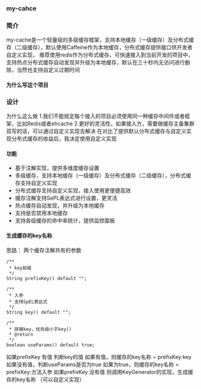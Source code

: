 ### my-cahce

### 简介

my-cache是一个轻量级的多级缓存框架，支持本地缓存（一级缓存）及分布式缓存（二级缓存），默认使用Caffeine作为本地缓存，分布式缓存提供接口供开发者自定义实现，
推荐使用redis作为分布式缓存，可快速接入到当前开发的项目中，支持热点分布式缓存自动发现并升级为本地缓存，默认在三十秒内无访问进行删除，当然也支持自定义过期时间


#### 为什么写这个项目

### 设计

 为什么这么做
        1.我们不能规定每个接入的项目必须使用同一种缓存中间件或者框架，比如Redis或者ehcache
        2.更好的灵活性，如果接入方，需要做缓存主备集群双写的话，可以通过自定义实现去解决
     在对比了提供默认分布式缓存与自定义实现分布式缓存的收益后，我决定使用自定义实现

#### 功能

- 基于注解实现，提供多维度缓存设置
- 多级缓存，支持本地缓存（一级缓存）及分布式缓存（二级缓存），分布式缓存支持自定义实现
- 分布式缓存支持自定义实现，接入使用更便捷高效
- 缓存注解支持SePL表达式进行设置，更灵活
- 热点缓存自动发现，并升级为本地缓存
- 支持是否禁用本地缓存
- 支持各级缓存的命中率统计，提供监控面板




#### 生成缓存的key名称
思路：
两个缓存注解共有的参数
    
    /**
     * key前缀
     */
    String prefixKey() default "";

    /**
     * 入参
     * 支持SpEL表达式
     */
    String key() default "";

    /**
     * 拼接key，优先级小于key()
     * @return
     */
    boolean useParams() default true;

如果prefixKey 有值
    判断key的值
        如果有值，则缓存的key名称 = prefixKey:key
        如果没有值，判断useParams是否为true
        如果为true，则缓存的key名称 = prefixKey:方法入参
如果prefixKey 没有值
    则调用KeyGenerator的实现，生成缓存的key名称
    （可以自定义实现）